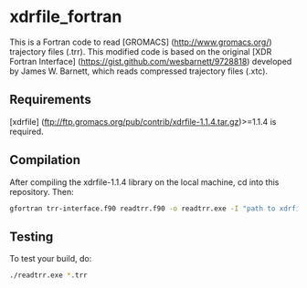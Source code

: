 # xdrfile_fortran

This is a Fortran code to read [GROMACS] (http://www.gromacs.org/) trajectory files (.trr). This modified code is based on the original [XDR Fortran Interface] (https://gist.github.com/wesbarnett/9728818) developed by James W. Barnett, which reads compressed trajectory files (.xtc).

## Requirements
[xdrfile] (ftp://ftp.gromacs.org/pub/contrib/xdrfile-1.1.4.tar.gz)>=1.1.4 is required.

## Compilation

After compiling the xdrfile-1.1.4 library on the local machine, cd into this repository. Then:

```bash
gfortran trr-interface.f90 readtrr.f90 -o readtrr.exe -I "path to xdrfile header files" -L "path to xdrfile library" -lxdrfile
```

## Testing

To test your build, do:

```bash
./readtrr.exe *.trr
```
